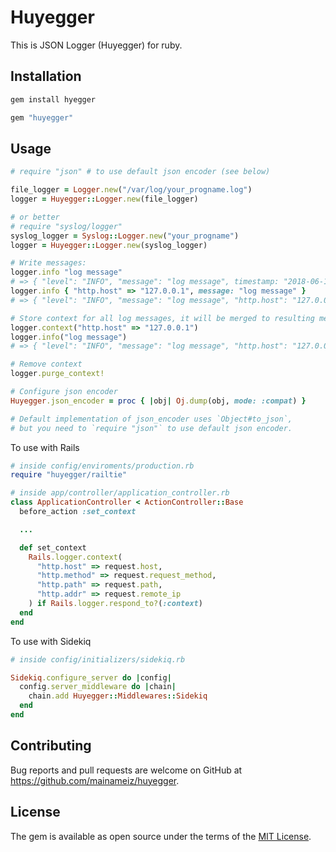 # Huyegger

This is JSON Logger (Huyegger) for ruby.

## Installation

```ruby
gem install hyegger

gem "huyegger"
```

## Usage

```ruby
# require "json" # to use default json encoder (see below)

file_logger = Logger.new("/var/log/your_progname.log")
logger = Huyegger::Logger.new(file_logger)

# or better
# require "syslog/logger"
syslog_logger = Syslog::Logger.new("your_progname")
logger = Huyegger::Logger.new(syslog_logger)

# Write messages:
logger.info "log message"
# => { "level": "INFO", "message": "log message", timestamp: "2018-06-18T11:45:54+03:00" }
logger.info { "http.host" => "127.0.0.1", message: "log message" }
# => { "level": "INFO", "message": "log message", "http.host": "127.0.0.1", timestamp: "2018-06-18T11:45:54+03:00" }

# Store context for all log messages, it will be merged to resulting messages
logger.context("http.host" => "127.0.0.1")
logger.info("log message")
# => { "level": "INFO", "message": "log message", "http.host": "127.0.0.1", timestamp: "2018-06-18T11:45:54+03:00" }

# Remove context
logger.purge_context!

# Configure json encoder
Huyegger.json_encoder = proc { |obj| Oj.dump(obj, mode: :compat) }

# Default implementation of json_encoder uses `Object#to_json`,
# but you need to `require "json"` to use default json encoder.
```

To use with Rails

```ruby
# inside config/enviroments/production.rb
require "huyegger/railtie"

# inside app/controller/application_controller.rb
class ApplicationController < ActionController::Base
  before_action :set_context

  ...

  def set_context
    Rails.logger.context(
      "http.host" => request.host,
      "http.method" => request.request_method,
      "http.path" => request.path,
      "http.addr" => request.remote_ip
    ) if Rails.logger.respond_to?(:context)
  end
end
```

To use with Sidekiq

```ruby
# inside config/initializers/sidekiq.rb

Sidekiq.configure_server do |config|
  config.server_middleware do |chain|
    chain.add Huyegger::Middlewares::Sidekiq
  end
end
```


## Contributing

Bug reports and pull requests are welcome on GitHub at https://github.com/mainameiz/huyegger.


## License

The gem is available as open source under the terms of the [MIT License](http://opensource.org/licenses/MIT).
